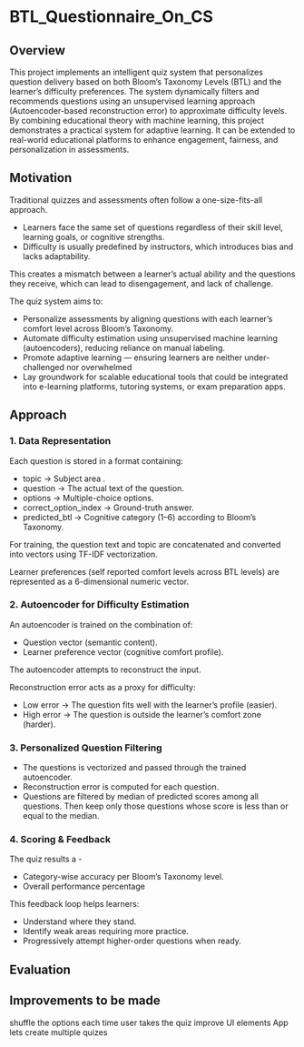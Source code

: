 # BTL_Questionnaire_On_CS

## Overview
This project implements an intelligent quiz system that personalizes question delivery based on both Bloom’s Taxonomy Levels (BTL) and the learner’s difficulty preferences. The system dynamically filters and recommends questions using an unsupervised learning approach (Autoencoder-based reconstruction error) to approximate difficulty levels.
By combining educational theory with machine learning, this project demonstrates a practical system for adaptive learning. It can be extended to real-world educational platforms to enhance engagement, fairness, and personalization in assessments.

## Motivation 
Traditional quizzes and assessments often follow a one-size-fits-all approach. 
- Learners face the same set of questions regardless of their skill level, learning goals, or cognitive strengths.
- Difficulty is usually predefined by instructors, which introduces bias and lacks adaptability.

This creates a mismatch between a learner’s actual ability and the questions they receive, which can lead to disengagement, and lack of challenge.

The quiz system aims to:
- Personalize assessments by aligning questions with each learner’s comfort level across Bloom’s Taxonomy.
- Automate difficulty estimation using unsupervised machine learning (autoencoders), reducing reliance on manual labeling.
- Promote adaptive learning — ensuring learners are neither under-challenged nor overwhelmed
- Lay groundwork for scalable educational tools that could be integrated into e-learning platforms, tutoring systems, or exam preparation apps.

## Approach

### 1. Data Representation
Each question is stored in a format containing:
- topic → Subject area .
- question → The actual text of the question.
- options → Multiple-choice options.
- correct_option_index → Ground-truth answer.
- predicted_btl → Cognitive category (1–6) according to Bloom’s Taxonomy.

For training, the question text and topic are concatenated and converted into vectors using TF-IDF vectorization.

Learner preferences (self reported comfort levels across BTL levels) are represented as a 6-dimensional numeric vector.

### 2. Autoencoder for Difficulty Estimation
An autoencoder is trained on the combination of:
- Question vector (semantic content).
- Learner preference vector (cognitive comfort profile).

The autoencoder attempts to reconstruct the input.

Reconstruction error acts as a proxy for difficulty:
- Low error → The question fits well with the learner’s profile (easier).
- High error → The question is outside the learner’s comfort zone (harder).

### 3. Personalized Question Filtering

- The questions is vectorized and passed through the trained autoencoder.
- Reconstruction error is computed for each question.
- Questions are filtered by median of predicted scores among all questions. Then keep only those questions whose score is less than or equal to the median.

### 4. Scoring & Feedback
The quiz results a -
- Category-wise accuracy per Bloom’s Taxonomy level.
- Overall performance percentage

This feedback loop helps learners:
- Understand where they stand.
- Identify weak areas requiring more practice.
- Progressively attempt higher-order questions when ready.

## Evaluation 

## Improvements to be made
  shuffle the options each time user takes the quiz
  improve UI elements
  App lets create multiple quizes
  
  
  
  
